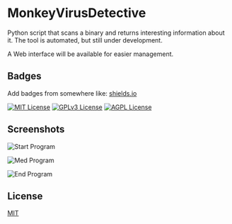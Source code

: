 
# MonkeyVirusDetective

Python script that scans a binary and returns interesting information about it. 
The tool is automated, but still under development.

A Web interface will be available for easier management. 

## Badges

Add badges from somewhere like: [shields.io](https://shields.io/)

[![MIT License](https://img.shields.io/badge/License-MIT-green.svg)](https://choosealicense.com/licenses/mit/)
[![GPLv3 License](https://img.shields.io/badge/License-GPL%20v3-yellow.svg)](https://opensource.org/licenses/)
[![AGPL License](https://img.shields.io/badge/license-AGPL-blue.svg)](http://www.gnu.org/licenses/agpl-3.0)


## Screenshots

![Start Program](https://github.com/MarchandRobin/MonkeyVirusDetective/blob/main/Start.png)

![Med Program](https://github.com/MarchandRobin/MonkeyVirusDetective/blob/main/medium.png)

![End Program](https://github.com/MarchandRobin/MonkeyVirusDetective/blob/main/end.png)



## License

[MIT](https://choosealicense.com/licenses/mit/)

